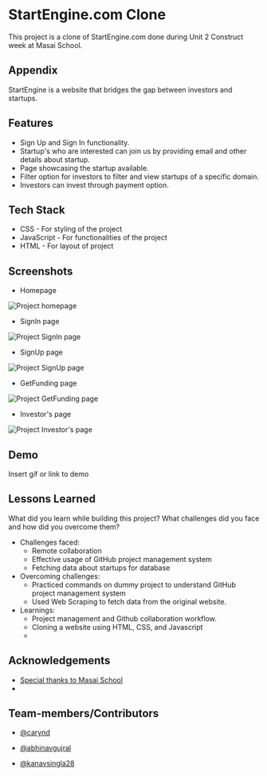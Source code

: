 
# StartEngine.com Clone

This project is a clone of StartEngine.com done during Unit 2 Construct week at Masai School.


## Appendix

StartEngine is a website that bridges the gap between investors and startups.

  

  
## Features

- Sign Up and Sign In functionality.
- Startup's who are interested can join us by providing email and other details about startup.
- Page showcasing the startup available.
- Filter option for investors to filter and view startups of a specific domain. 
- Investors can invest through payment option.


## Tech Stack

 
 - CSS  - For styling of the project
 - JavaScript - For functionalities of the project
- HTML - For layout of project



  
## Screenshots
- Homepage

![Project homepage](https://miro.medium.com/max/1000/1*rhWqb3etdnMtXt_M_yqCgA.png)

- SignIn page

![Project SignIn page](https://miro.medium.com/max/700/1*R78-SjpD8YVTWPUaVq0L4w.png)

- SignUp page

![Project SignUp page](https://miro.medium.com/max/700/1*WLYGba3UfsewQvaO3kfW5g.png)

- GetFunding page

![Project GetFunding page](https://miro.medium.com/max/700/1*KgudHeq-zJkMq3lr2-CzAw.png)

- Investor's page

![Project Investor's page](https://miro.medium.com/max/700/1*jPDsyAXgSPMwNPtPeNHNew.png)

## Demo

Insert gif or link to demo

  
## Lessons Learned

What did you learn while building this project? What challenges did you face and how did you overcome them?

- Challenges faced:
  - Remote collaboration
  - Effective usage of GitHub project management system
  - Fetching data about startups for database  
- Overcoming challenges:
  - Practiced commands on dummy project to understand GitHub project management system
  - Used Web Scraping to fetch data from the original website.
- Learnings:
  - Project management and Github collaboration workflow.
  - Cloning a website using HTML, CSS, and Javascript
  - 
## Acknowledgements

  - [Special thanks to Masai School](https://https://masaischool.com)
  - 
## Team-members/Contributors

- [@carynd](https://www.github.com/carynd)

- [@abhinavgujral](https://wwww.github.com/abhinavgujral)

- [@kanavsingla28](https://wwww.github.com/kanavsingla28)
  
